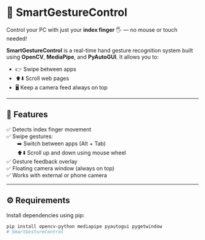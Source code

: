 # 🤖 SmartGestureControl

Control your PC with just your **index finger** 🖐️ — no mouse or touch needed!

**SmartGestureControl** is a real-time hand gesture recognition system built using **OpenCV**, **MediaPipe**, and **PyAutoGUI**. It allows you to:
- 👉 Swipe between apps
- ⬆️⬇️ Scroll web pages
- 🖥️ Keep a camera feed always on top

---

## 📸 Features

✅ Detects index finger movement  
✅ Swipe gestures:  
  ➡️ Switch between apps (Alt + Tab)  
  ⬆️⬇️ Scroll up and down using mouse wheel  
✅ Gesture feedback overlay  
✅ Floating camera window (always on top)  
✅ Works with external or phone camera

---
## ⚙️ Requirements

Install dependencies using pip:

```bash
pip install opencv-python mediapipe pyautogui pygetwindow
# SmartGestureControl

